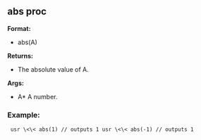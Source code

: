 ## abs proc
**Format:**
*   abs(A)
<!-- -->
**Returns:**
*   The absolute value of A.
<!-- -->
**Args:**
*   A* A number.
### Example:

```
 usr \<\< abs(1) // outputs 1 usr \<\< abs(-1) // outputs 1

```
